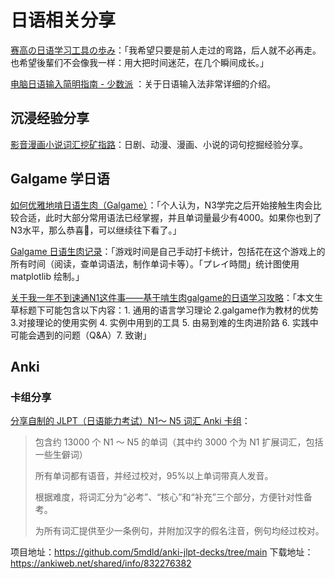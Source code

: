 # 日语相关分享

[赛高の日语学习工具の歩み](https://noheartpen.xlog.app/the-story-of-awesome-japanese-study-tools)：「我希望只要是前人走过的弯路，后人就不必再走。也希望後輩们不会像我一样：用大把时间迷茫，在几个瞬间成长。」

[电脑日语输入简明指南 - 少数派](https://sspai.com/post/92346) ：关于日语输入法非常详细的介绍。

## 沉浸经验分享

[影音漫画小说词汇挖矿指路](oshibuki-video-audio-manga-novel-mining-guide.md)：日剧、动漫、漫画、小说的词句挖掘经验分享。

## Galgame 学日语

[如何优雅地啃日语生肉（Galgame）](https://oscarcx.com/japanese/jp-galgame-setup.html)：「个人认为，N3学完之后开始接触生肉会比较合适，此时大部分常用语法已经掌握，并且单词量最少有4000。如果你也到了N3水平，那么恭喜🎉，可以继续往下看了。」

[Galgame 日语生肉记录](https://oscarcx.com/japanese/jp-galgame-milestone.html)：「游戏时间是自己手动打卡统计，包括花在这个游戏上的所有时间（阅读，查单词语法，制作单词卡等）。「プレイ時間」统计图使用 matplotlib 绘制。」

[关于我一年不到速通N1这件事——基于啃生肉galgame的日语学习攻略](https://galgame.dev/topic/639/%E5%85%B3%E4%BA%8E%E6%88%91%E4%B8%80%E5%B9%B4%E4%B8%8D%E5%88%B0%E9%80%9F%E9%80%9An1%E8%BF%99%E4%BB%B6%E4%BA%8B-%E5%9F%BA%E4%BA%8E%E5%95%83%E7%94%9F%E8%82%89galgame%E7%9A%84%E6%97%A5%E8%AF%AD%E5%AD%A6%E4%B9%A0%E6%94%BB%E7%95%A5)：「本文生草标题下可能包含以下内容：1.  通用的语言学习理论 2.galgame作为教材的优势 3.对接理论的使用实例 4. 实例中用到的工具 5. 由易到难的生肉进阶路 6. 实践中可能会遇到的问题（Q&A）7. 致谢」

## Anki

### 卡组分享

[分享自制的 JLPT（日语能力考试）N1～ N5 词汇 Anki 卡组](https://v2ex.com/t/1015472)：

> 包含约 13000 个 N1 ～ N5 的单词（其中约 3000 个为 N1 扩展词汇，包括一些生僻词）
> 
> 所有单词都有语音，并经过校对，95%以上单词带真人发音。
>
> 根据难度，将词汇分为“必考”、“核心”和“补充”三个部分，方便针对性备考。
>
> 为所有词汇提供至少一条例句，并附加汉字的假名注音，例句均经过校对。
> 

项目地址：<https://github.com/5mdld/anki-jlpt-decks/tree/main> 下载地址：<https://ankiweb.net/shared/info/832276382>

